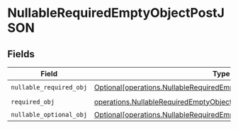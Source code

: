 # NullableRequiredEmptyObjectPostJSON


## Fields

| Field                                                                                                                                                    | Type                                                                                                                                                     | Required                                                                                                                                                 | Description                                                                                                                                              |
| -------------------------------------------------------------------------------------------------------------------------------------------------------- | -------------------------------------------------------------------------------------------------------------------------------------------------------- | -------------------------------------------------------------------------------------------------------------------------------------------------------- | -------------------------------------------------------------------------------------------------------------------------------------------------------- |
| `nullable_required_obj`                                                                                                                                  | [Optional[operations.NullableRequiredEmptyObjectPostNullableRequiredObj]](../../models/operations/nullablerequiredemptyobjectpostnullablerequiredobj.md) | :heavy_check_mark:                                                                                                                                       | N/A                                                                                                                                                      |
| `required_obj`                                                                                                                                           | [operations.NullableRequiredEmptyObjectPostRequiredObj](../../models/operations/nullablerequiredemptyobjectpostrequiredobj.md)                           | :heavy_check_mark:                                                                                                                                       | N/A                                                                                                                                                      |
| `nullable_optional_obj`                                                                                                                                  | [Optional[operations.NullableRequiredEmptyObjectPostNullableOptionalObj]](../../models/operations/nullablerequiredemptyobjectpostnullableoptionalobj.md) | :heavy_minus_sign:                                                                                                                                       | N/A                                                                                                                                                      |